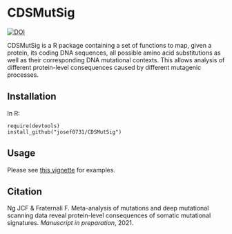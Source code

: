 # CDSMutSig

[![DOI](https://zenodo.org/badge/362498773.svg)](https://zenodo.org/badge/latestdoi/362498773)

CDSMutSig is a R package containing a set of functions to map, given a protein, its coding DNA sequences, all possible amino acid substitutions as well as their corresponding DNA mutational contexts. This allows analysis of different protein-level consequences caused by different mutagenic processes.

## Installation

In R:

```
require(devtools)
install_github("josef0731/CDSMutSig")
```

## Usage

Please see [this vignette](https://htmlpreview.github.io/?https://github.com/josef0731/CDSMutSig/blob/main/vignettes/CDSMutSig-vignette.html) for examples.

## Citation

Ng JCF & Fraternali F. Meta-analysis of mutations and deep mutational scanning data reveal protein-level consequences of somatic mutational signatures. *Manuscript in preparation*, 2021.
